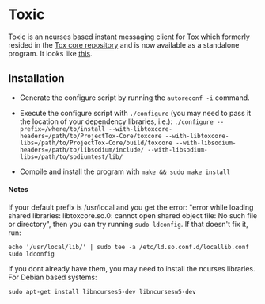 # Toxic

Toxic is an ncurses based instant messaging client for [Tox](http://tox.im) which formerly resided in the [Tox core repository](https://github.com/irungentoo/ProjectTox-Core) and is now available as a standalone program. It looks like [this](http://i.imgur.com/hL7WhVl.png).
## Installation
* Generate the configure script by running the ```autoreconf -i``` command.

* Execute the configure script with ```./configure``` (you may need to pass it the location of your dependency libraries, i.e.):
```./configure --prefix=/where/to/install --with-libtoxcore-headers=/path/to/ProjectTox-Core/toxcore --with-libtoxcore-libs=/path/to/ProjectTox-Core/build/toxcore --with-libsodium-headers=/path/to/libsodium/include/ --with-libsodium-libs=/path/to/sodiumtest/lib/ ```

* Compile and install the program with ```make && sudo make install```

#### Notes
If your default prefix is /usr/local and you get the error: "error while loading shared libraries: libtoxcore.so.0: cannot open shared object file: No such file or directory", then you can try running ```sudo ldconfig```. If that doesn't fix it, run:
```
echo '/usr/local/lib/' | sudo tee -a /etc/ld.so.conf.d/locallib.conf
sudo ldconfig
```
If you dont already have them, you may need to install the ncurses libraries. For Debian based systems:
```
sudo apt-get install libncurses5-dev libncursesw5-dev
```
